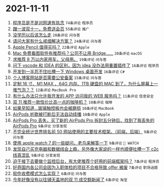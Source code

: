 # 2021-11-11

1. [程序员是不是对网速有执念](https://www.v2ex.com/t/814571) `74条评论` `程序员`
1. [蹭一波双十一，免费送会员](https://www.v2ex.com/t/814581) `55条评论` `推广`
1. [没学历以后该怎么走](https://www.v2ex.com/t/814574) `28条评论` `问与答`
1. [请问大家有什么戒烟解决方案？](https://www.v2ex.com/t/814576) `24条评论` `问与答`
1. [Apple Pencil 值得买吗？](https://www.v2ex.com/t/814587) `22条评论` `Apple`
1. [Mac 免费看图软件有推荐吗？公司不让用 Bridge……](https://www.v2ex.com/t/814611) `20条评论` `macOS`
1. [求推荐 8 万以内家用车，父母用。](https://www.v2ex.com/t/814607) `19条评论` `问与答`
1. [问下 vscode 和 IDEA 的区别，因为 idea 没办法用重置插件了](https://www.v2ex.com/t/814633) `16条评论` `程序员`
1. [开发到一半忍不住吐槽一下 Windows 桌面开发](https://www.v2ex.com/t/814584) `16条评论` `C#`
1. [个人博客网站是否需要公安备案](https://www.v2ex.com/t/814614) `15条评论` `问与答`
1. [定制 16 寸、M1 MAX 、64G 内存、1TB 硬盘的 MAC 到了，为什么屏幕上一堆气泡？？](https://www.v2ex.com/t/814599) `12条评论` `MacBook Pro`
1. [有什么办法只允许我开发的 APP 访问我的 WEB 服务吗？](https://www.v2ex.com/t/814636) `11条评论` `信息安全`
1. [双 11 推荐一款性价比高一点的咖啡机？](https://www.v2ex.com/t/814625) `10条评论` `咖啡`
1. [如果早知道...玻璃触控板也会被磨损](https://www.v2ex.com/t/814570) `10条评论` `MacBook`
1. [AirPods 听歌被打断后无法自动续播](https://www.v2ex.com/t/814563) `10条评论` `Apple`
1. [AirPods Pro 丢失，买了新的 AirPods Pro 拆封五分钟后，找到了我丢失的 AirPods Pro](https://www.v2ex.com/t/814608) `9条评论` `分享发现`
1. [不完全统计世界排名前 50 网站使用的主要技术框架。（前端，后端）](https://www.v2ex.com/t/814598) `9条评论` `问与答`
1. [使用 apple watch 7 的一些疑问，老鸟来解答一下](https://www.v2ex.com/t/814583) `9条评论` ` WATCH`
1. [发现自己买充电器和数据线会上瘾，另外像大家说的一样也顺便吐槽一下 c2c 线真混乱](https://www.v2ex.com/t/814579) `9条评论` `分享发现`
1. [迫于接下去要做个监控后台，有大佬推荐个好用的前端框架吗？](https://www.v2ex.com/t/814615) `7条评论` `程序员`
1. [好奇国内各公司会因为入职体检的项目不合格导致 offer 被废](https://www.v2ex.com/t/814613) `7条评论` `职场话题`
1. [软件收费模式怎么实现？](https://www.v2ex.com/t/814629) `6条评论` `问与答`
1. [今年好像没有以往铺天盖地的双 11 成交额新闻了](https://www.v2ex.com/t/814620) `6条评论` `淘宝`
